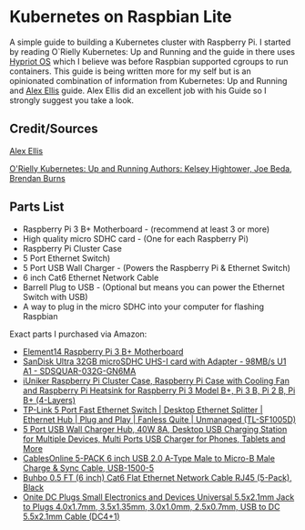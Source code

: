 # Kubernetes on Raspbian Lite

A simple guide to building a Kubernetes cluster with Raspberry Pi. I started by reading O`Rielly Kubernetes: Up and Running and the guide in there uses [Hypriot OS](https://blog.hypriot.com/) which I believe was before Raspbian supported cgroups to run containers. This guide is being written more for my self but is an opinionated combination of information from Kubernetes: Up and Running and [Alex Ellis](https://github.com/alexellis/k8s-on-raspbian) guide. Alex Ellis did an excellent job with his Guide so I strongly suggest you take a look.

## Credit/Sources
[Alex Ellis](https://github.com/alexellis/k8s-on-raspbian)

[O'Rielly Kubernetes: Up and Running Authors: Kelsey Hightower, Joe Beda, Brendan Burns](https://www.oreilly.com/library/view/kubernetes-up-and/9781491935668/copyright-page01.html)

## Parts List
* Raspberry Pi 3 B+ Motherboard - (recommend at least 3 or more)
* High quality micro SDHC card - (One for each Raspberry Pi)
* Raspberry Pi Cluster Case
* 5 Port Ethernet Switch)
* 5 Port USB Wall Charger - (Powers the Raspberry Pi & Ethernet Switch)
* 6 inch Cat6 Ethernet Network Cable
* Barrell Plug to USB - (Optional but means you can power the Ethernet Switch with USB)
* A way to plug in the micro SDHC into your computer for flashing Raspbian

Exact parts I purchased via Amazon:
* [Element14 Raspberry Pi 3 B+ Motherboard](https://www.amazon.com/gp/product/B07BDR5PDW/ref=ppx_yo_dt_b_asin_title_o03_s00?ie=UTF8&psc=1)
* [SanDisk Ultra 32GB microSDHC UHS-I card with Adapter - 98MB/s U1 A1 - SDSQUAR-032G-GN6MA](https://www.amazon.com/gp/product/B073JWXGNT/ref=ppx_yo_dt_b_asin_title_o02_s00?ie=UTF8&psc=1)
* [iUniker Raspberry Pi Cluster Case, Raspberry Pi Case with Cooling Fan and Raspberry Pi Heatsink for Raspberry Pi 3 Model B+, Pi 3 B, Pi 2 B, Pi B+ (4-Layers)](https://www.amazon.com/gp/product/B07CTG5N3V/ref=ppx_yo_dt_b_asin_title_o03_s00?ie=UTF8&psc=1)
* [TP-Link 5 Port Fast Ethernet Switch | Desktop Ethernet Splitter | Ethernet Hub | Plug and Play | Fanless Quite | Unmanaged (TL-SF1005D)](https://www.amazon.com/gp/product/B000FNFSPY/ref=ppx_od_dt_b_asin_title_s00?ie=UTF8&psc=1)
* [5 Port USB Wall Charger Hub, 40W 8A, Desktop USB Charging Station for Multiple Devices, Multi Ports USB Charger for Phones, Tablets and More](https://www.amazon.com/gp/product/B07DNQJSC4/ref=ppx_yo_dt_b_asin_title_o03_s00?ie=UTF8&psc=1)
* [CablesOnline 5-PACK 6 inch USB 2.0 A-Type Male to Micro-B Male Charge & Sync Cable, USB-1500-5](https://www.amazon.com/gp/product/B00D0XUKIQ/ref=ppx_yo_dt_b_asin_title_o04_s00?ie=UTF8&psc=1)
* [Buhbo 0.5 FT (6 inch) Cat6 Flat Ethernet Network Cable RJ45 (5-Pack), Black](https://www.amazon.com/gp/product/B01HC11V4I/ref=ppx_od_dt_b_asin_title_s00?ie=UTF8&psc=1)
* [Onite DC Plugs Small Electronics and Devices Universal 5.5x2.1mm Jack to Plugs 4.0x1.7mm, 3.5x1.35mm, 3.0x1.0mm, 2.5x0.7mm, USB to DC 5.5x2.1mm Cable (DC4+1)](https://www.amazon.com/gp/product/B01C5KQD5I/ref=ppx_yo_dt_b_asin_title_o00_s00?ie=UTF8&psc=1)
